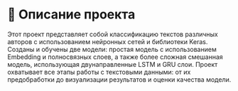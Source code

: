 # 📝 Описание проекта
Этот проект представляет собой классификацию текстов различных авторов с использованием нейронных сетей и библиотеки Keras. Cозданы и обучены две модели: простая модель с использованием Embedding и полносвязных слоев, а также более сложная смешанная модель, использующая двунаправленные LSTM и GRU слои. Проект охватывает все этапы работы с текстовыми данными: от их предобработки до визуализации результатов и оценки качества модели.
